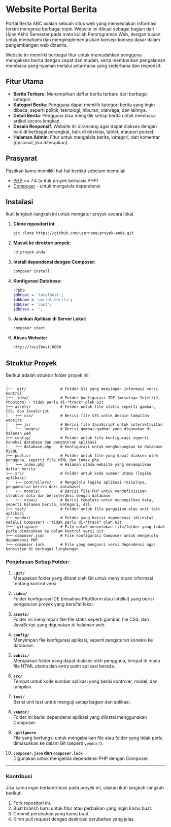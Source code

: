 # Website Portal Berita

Portal Berita ABC adalah sebuah situs web yang menyediakan informasi terkini mengenai berbagai topik. Website ini dibuat sebagai bagian dari Ujian Akhir Semester pada mata kuliah Pemrograman Web, dengan tujuan untuk memahami dan mengimplementasikan konsep-konsep dasar dalam pengembangan web dinamis.

Website ini memiliki berbagai fitur untuk memudahkan pengguna mengakses berita dengan cepat dan mudah, serta memberikan pengalaman membaca yang nyaman melalui antarmuka yang sederhana dan responsif.

## Fitur Utama

- **Berita Terbaru**: Menampilkan daftar berita terbaru dari berbagai kategori.
- **Kategori Berita**: Pengguna dapat memilih kategori berita yang ingin dibaca, seperti politik, teknologi, hiburan, olahraga, dan lainnya.
- **Detail Berita**: Pengguna bisa mengklik setiap berita untuk membaca artikel secara lengkap.
- **Desain Responsif**: Website ini dirancang agar dapat diakses dengan baik di berbagai perangkat, baik di desktop, tablet, maupun ponsel.
- **Halaman Admin**: Fitur untuk mengelola berita, kategori, dan komentar (opsional, jika diterapkan).

## Prasyarat

Pastikan kamu memiliki hal-hal berikut sebelum memulai:

- [PHP](https://www.php.net/downloads) >= 7.4 (untuk proyek berbasis PHP)
- [Composer](https://getcomposer.org/) - untuk mengelola dependensi

## Instalasi

Ikuti langkah-langkah ini untuk mengatur proyek secara lokal.

1. **Clone repositori ini:**

   ```bash
   git clone https://github.com/username/proyek-anda.git
2. **Masuk ke direktori proyek:**
   
      ```bash
   cd proyek-anda

4. **Install dependensi dengan Composer:**

   ```bash
   composer install

6. **Konfigurasi Database:**

   ```bash
   <?php
   $dbHost = 'localhost';
   $dbName = 'portal_berita';
   $dbUser = 'root';
   $dbPass = '';

8. **Jalankan Aplikasi di Server Lokal:**
   
   ```bash
   composer start
   
10. **Akses Website:**

    ```bash
    http://localhost:8000

    
## Struktur Proyek

Berikut adalah struktur folder proyek ini:

```
.
├── .git/               # Folder Git yang menyimpan informasi versi kontrol
├── .idea/              # Folder konfigurasi IDE (misalnya IntelliJ, PhpStorm) - tidak perlu di-*track* oleh Git
├── assets/             # Folder untuk file statis seperti gambar, CSS, dan JavaScript
│   ├── css/            # Berisi file CSS untuk desain tampilan website
│   ├── js/             # Berisi file JavaScript untuk interaktivitas
│   └── images/         # Berisi gambar-gambar yang digunakan di halaman web
├── config/             # Folder untuk file konfigurasi seperti koneksi database dan pengaturan aplikasi
│   └── database.php    # Konfigurasi untuk menghubungkan ke database MySQL
├── public/             # Folder untuk file yang dapat diakses oleh pengguna, seperti file HTML dan index.php
│   └── index.php       # Halaman utama website yang menampilkan daftar berita
├── src/                # Folder untuk kode sumber utama (logika aplikasi)
│   ├── controllers/    # Mengelola logika aplikasi (misalnya, pengambilan berita dari database)
│   ├── models/         # Berisi file PHP untuk mendefinisikan struktur data dan berinteraksi dengan database
│   └── views/          # Berisi template untuk menampilkan data, seperti halaman berita, kategori, dll.
├── test/               # Folder untuk file pengujian atau unit test aplikasi
├── vendor/             # Folder yang berisi dependensi (diinstal melalui Composer) - tidak perlu di-*track* oleh Git
├── .gitignore          # File untuk menentukan file/folder yang tidak perlu dimasukkan ke dalam kontrol versi Git
├── composer.json       # File konfigurasi Composer untuk mengelola dependensi PHP
└── composer.lock       # File yang mengunci versi dependensi agar konsisten di berbagai lingkungan
```

### **Penjelasan Setiap Folder:**

1. **`.git/`**  
   Merupakan folder yang dibuat oleh Git untuk menyimpan informasi tentang kontrol versi.

2. **`.idea/`**  
   Folder konfigurasi IDE (misalnya PhpStorm atau IntelliJ) yang berisi pengaturan proyek yang bersifat lokal.

3. **`assets/`**  
   Folder ini menyimpan file-file statis seperti gambar, file CSS, dan JavaScript yang digunakan di halaman web.

4. **`config/`**  
   Menyimpan file konfigurasi aplikasi, seperti pengaturan koneksi ke database.

5. **`public/`**  
   Merupakan folder yang dapat diakses oleh pengguna, tempat di mana file HTML utama dan entry point aplikasi berada.

6. **`src/`**  
   Tempat untuk kode sumber aplikasi yang berisi kontroler, model, dan tampilan.

7. **`test/`**  
   Berisi unit test untuk menguji setiap bagian dari aplikasi.

8. **`vendor/`**  
   Folder ini berisi dependensi aplikasi yang diinstal menggunakan Composer.

9. **`.gitignore`**  
   File yang berfungsi untuk mengabaikan file atau folder yang tidak perlu dimasukkan ke dalam Git (seperti `vendor/`).

10. **`composer.json` dan `composer.lock`**  
    Digunakan untuk mengelola dependensi PHP dengan Composer.

---

### **Kontribusi**

Jika kamu ingin berkontribusi pada proyek ini, silakan ikuti langkah-langkah berikut:

1. Fork repositori ini.
2. Buat branch baru untuk fitur atau perbaikan yang ingin kamu buat.
3. Commit perubahan yang kamu buat.
4. Kirim pull request dengan deskripsi perubahan yang jelas.

